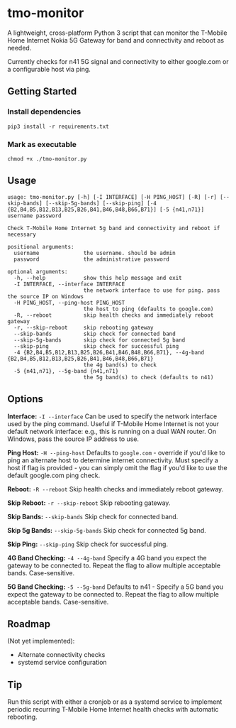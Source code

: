 # tmo-monitor
A lightweight, cross-platform Python 3 script that can monitor the T-Mobile Home Internet Nokia 5G Gateway for band and connectivity and reboot as needed.

Currently checks for n41 5G signal and connectivity to either google.com or a configurable host via ping.

## Getting Started

### Install dependencies

`pip3 install -r requirements.txt`

### Mark as executable

`chmod +x ./tmo-monitor.py`

## Usage
```
usage: tmo-monitor.py [-h] [-I INTERFACE] [-H PING_HOST] [-R] [-r] [--skip-bands] [--skip-5g-bands] [--skip-ping] [-4 {B2,B4,B5,B12,B13,B25,B26,B41,B46,B48,B66,B71}] [-5 {n41,n71}] username password

Check T-Mobile Home Internet 5g band and connectivity and reboot if necessary

positional arguments:
  username              the username. should be admin
  password              the administrative password

optional arguments:
  -h, --help            show this help message and exit
  -I INTERFACE, --interface INTERFACE
                        the network interface to use for ping. pass the source IP on Windows
  -H PING_HOST, --ping-host PING_HOST
                        the host to ping (defaults to google.com)
  -R, --reboot          skip health checks and immediately reboot gateway
  -r, --skip-reboot     skip rebooting gateway
  --skip-bands          skip check for connected band
  --skip-5g-bands       skip check for connected 5g band
  --skip-ping           skip check for successful ping
  -4 {B2,B4,B5,B12,B13,B25,B26,B41,B46,B48,B66,B71}, --4g-band {B2,B4,B5,B12,B13,B25,B26,B41,B46,B48,B66,B71}
                        the 4g band(s) to check
  -5 {n41,n71}, --5g-band {n41,n71}
                        the 5g band(s) to check (defaults to n41)
```

## Options
**Interface:** `-I --interface`
    Can be used to specify the network interface used by the ping command. Useful if T-Mobile Home Internet is not your default network interface: e.g., this is running on a dual WAN router. On Windows, pass the source IP address to use.
    
**Ping Host:** `-H --ping-host`
    Defaults to `google.com` - override if you'd like to ping an alternate host to determine internet connectivity. Must specify a host if flag is provided - you can simply omit the flag if you'd like to use the default google.com ping check.
    
**Reboot:** `-R --reboot`
    Skip health checks and immediately reboot gateway.

**Skip Reboot:** `-r --skip-reboot`
    Skip rebooting gateway.

**Skip Bands:** `--skip-bands`
    Skip check for connected band.

**Skip 5g Bands:** `--skip-5g-bands`
    Skip check for connected 5g band.

**Skip Ping:** `--skip-ping`
    Skip check for successful ping.

**4G Band Checking:** `-4 --4g-band`
    Specify a 4G band you expect the gateway to be connected to. Repeat the flag to allow multiple acceptable bands. Case-sensitive.

**5G Band Checking:** `-5 --5g-band`
    Defaults to n41 - Specify a 5G band you expect the gateway to be connected to. Repeat the flag to allow multiple acceptable bands. Case-sensitive.

## Roadmap

(Not yet implemented):
- Alternate connectivity checks
- systemd service configuration

## Tip
Run this script with either a cronjob or as a systemd service to implement periodic recurring T-Mobile Home Internet health checks with automatic rebooting.
